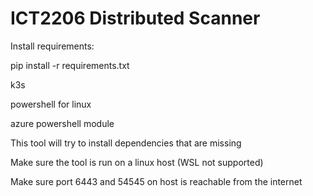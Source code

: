 # ICT2206 Distributed Scanner

Install requirements:

pip install -r requirements.txt

k3s

powershell for linux

azure powershell module

This tool will try to install dependencies that are missing

Make sure the tool is run on a linux host (WSL not supported)

Make sure port 6443 and 54545 on host is reachable from the internet
